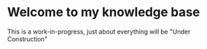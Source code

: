 # Welcome to my knowledge base

This is a work-in-progress, just about everything will be "Under Construction"
